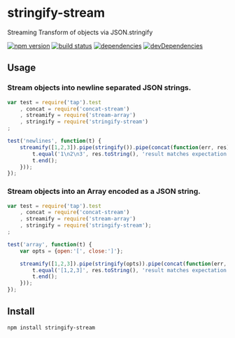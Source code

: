 # stringify-stream

Streaming Transform of objects via JSON.stringify

[![npm version][3]][4] [![build status][1]][2] [![dependencies][5]][6] [![devDependencies][7]][8]

## Usage

### Stream objects into newline separated JSON strings.

```js
var test = require('tap').test
    , concat = require('concat-stream')
    , streamify = require('stream-array')
    , stringify = require('stringify-stream')
;

test('newlines', function(t) {
    streamify([1,2,3]).pipe(stringify()).pipe(concat(function(err, res) {
        t.equal('1\n2\n3', res.toString(), 'result matches expectation');
        t.end();
    }));
});
```

### Stream objects into an Array encoded as a JSON string.

```js
var test = require('tap').test
    , concat = require('concat-stream')
    , streamify = require('stream-array')
    , stringify = require('stringify-stream');
;

test('array', function(t) {
    var opts = {open:'[', close:']'};

    streamify([1,2,3]).pipe(stringify(opts)).pipe(concat(function(err, res) {
        t.equal('[1,2,3]', res.toString(), 'result matches expectation');
        t.end();
    }));
});
```

## Install

```
npm install stringify-stream
```

  [1]: https://api.travis-ci.org/mimetnet/node-stringify-stream.png
  [2]: https://travis-ci.org/mimetnet/node-stringify-stream
  [3]: https://badge.fury.io/js/stringify-stream.png
  [4]: https://badge.fury.io/js/stringify-stream
  [5]: https://david-dm.org/mimetnet/node-stringify-stream.png
  [6]: https://david-dm.org/mimetnet/node-stringify-stream
  [7]: https://david-dm.org/mimetnet/node-stringify-stream/dev-status.png?#info=devDependencies
  [8]: https://david-dm.org/mimetnet/node-stringify-stream/#info=devDependencies

